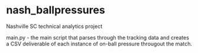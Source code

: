 # nash_ballpressures
Nashville SC technical analytics project

main.py - the main script that parses through the tracking data and creates a CSV deliverable of each
instance of on-ball pressure througout the match.

